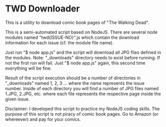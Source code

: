 # TWD Downloader

This is a utility to download comic book pages of "The Walking Dead".

This is a semi-automated script based on NodeJS. There are several node modules named "twd{ISSUE-NO}".js which contain the download information for each issue (cf. the module file name).

Just run "$ node app.js" and the script will download all JPG files defined in the modules. Note: "_downloads" directory needs to exist before running. If not the first run will fail. Just "$ node app.js" again, this second time everything will be fine.

Result of the script execution should be a number of directories in "_downloads" named 1, 2, 3 ... where the name represents the issue number. Inside of each directory you will find a number of JPG files named 1.JPG, 2.JPG, etc. where each file represents the respective page inside the given issue.

Disclaimer: I developed this script to practice my NodeJS coding skills. The purpose of this script is not piracy of comic book pages. Go to Amazon (or whereever) and pay for your comics.
